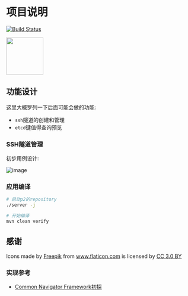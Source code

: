 项目说明
===

[![Build Status](https://travis-ci.org/aiziyuer/SpriteApp.svg?branch=master)](https://travis-ci.org/aiziyuer/SpriteApp)


<img src="https://cdn.rawgit.com/aiziyuer/spriteapp/master/Design/FrontDesign/robot.svg" width=100>

## 功能设计

这里大概罗列一下后面可能会做的功能:

- `ssh`隧道的创建和管理
- `etcd`键值得查询预览

### SSH隧道管理

初步用例设计:

![image](https://cdn.rawgit.com/aiziyuer/spriteapp/master/Design/SSH隧道交互用例.svg)


### 应用编译

``` bash
# 启动p2的repository
./server -j

# 开始编译
mvn clean verify
```

## 感谢

<div>Icons made by <a href="http://www.freepik.com" title="Freepik">Freepik</a> from <a href="http://www.flaticon.com" title="Flaticon">www.flaticon.com</a> is licensed by <a href="http://creativecommons.org/licenses/by/3.0/" title="Creative Commons BY 3.0" target="_blank">CC 3.0 BY</a></div>

### 实现参考

- [Common Navigator Framework初探](https://blog.csdn.net/andywangcn/article/details/8257953)
